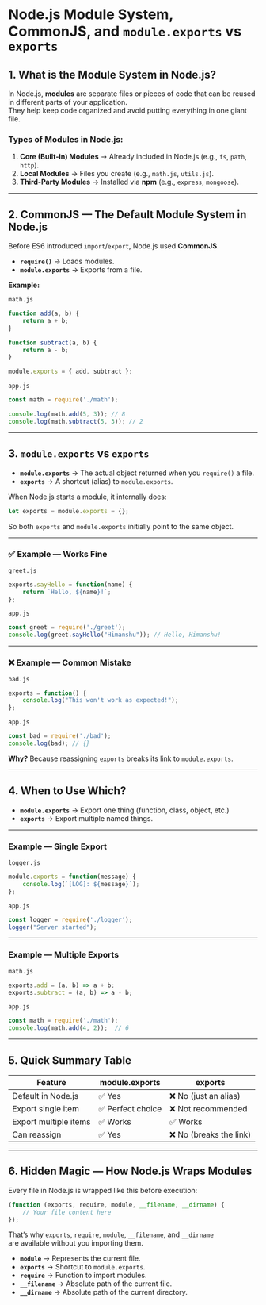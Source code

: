 # Node.js Module System, CommonJS, and `module.exports` vs `exports`

## 1. What is the Module System in Node.js?

In Node.js, **modules** are separate files or pieces of code that can be reused in different parts of your application.  
They help keep code organized and avoid putting everything in one giant file.

### Types of Modules in Node.js:
1. **Core (Built-in) Modules** → Already included in Node.js (e.g., `fs`, `path`, `http`).
2. **Local Modules** → Files you create (e.g., `math.js`, `utils.js`).
3. **Third-Party Modules** → Installed via **npm** (e.g., `express`, `mongoose`).

---

## 2. CommonJS — The Default Module System in Node.js

Before ES6 introduced `import`/`export`, Node.js used **CommonJS**.

- **`require()`** → Loads modules.
- **`module.exports`** → Exports from a file.

**Example:**

`math.js`
```js
function add(a, b) {
    return a + b;
}

function subtract(a, b) {
    return a - b;
}

module.exports = { add, subtract };
```

`app.js`
```js
const math = require('./math');

console.log(math.add(5, 3)); // 8
console.log(math.subtract(5, 3)); // 2
```

---

## 3. `module.exports` vs `exports`

- **`module.exports`** → The actual object returned when you `require()` a file.
- **`exports`** → A shortcut (alias) to `module.exports`.

When Node.js starts a module, it internally does:
```js
let exports = module.exports = {};
```
So both `exports` and `module.exports` initially point to the same object.

---

### ✅ Example — Works Fine
`greet.js`
```js
exports.sayHello = function(name) {
    return `Hello, ${name}!`;
};
```
`app.js`
```js
const greet = require('./greet');
console.log(greet.sayHello("Himanshu")); // Hello, Himanshu!
```

---

### ❌ Example — Common Mistake
`bad.js`
```js
exports = function() {
    console.log("This won't work as expected!");
};
```
`app.js`
```js
const bad = require('./bad');
console.log(bad); // {}
```
**Why?** Because reassigning `exports` breaks its link to `module.exports`.

---

## 4. When to Use Which?

- **`module.exports`** → Export one thing (function, class, object, etc.)
- **`exports`** → Export multiple named things.

---

### Example — Single Export
`logger.js`
```js
module.exports = function(message) {
    console.log(`[LOG]: ${message}`);
};
```
`app.js`
```js
const logger = require('./logger');
logger("Server started");
```

---

### Example — Multiple Exports
`math.js`
```js
exports.add = (a, b) => a + b;
exports.subtract = (a, b) => a - b;
```
`app.js`
```js
const math = require('./math');
console.log(math.add(4, 2));  // 6
```

---

## 5. Quick Summary Table

| Feature              | module.exports                | exports                         |
|----------------------|--------------------------------|----------------------------------|
| Default in Node.js   | ✅ Yes                         | ❌ No (just an alias)            |
| Export single item   | ✅ Perfect choice              | ❌ Not recommended               |
| Export multiple items| ✅ Works                       | ✅ Works                         |
| Can reassign         | ✅ Yes                         | ❌ No (breaks the link)          |

---

## 6. Hidden Magic — How Node.js Wraps Modules

Every file in Node.js is wrapped like this before execution:
```js
(function (exports, require, module, __filename, __dirname) {
    // Your file content here
});
```
That’s why `exports`, `require`, `module`, `__filename`, and `__dirname`  
are available without you importing them.

- **`module`** → Represents the current file.
- **`exports`** → Shortcut to `module.exports`.
- **`require`** → Function to import modules.
- **`__filename`** → Absolute path of the current file.
- **`__dirname`** → Absolute path of the current directory.
